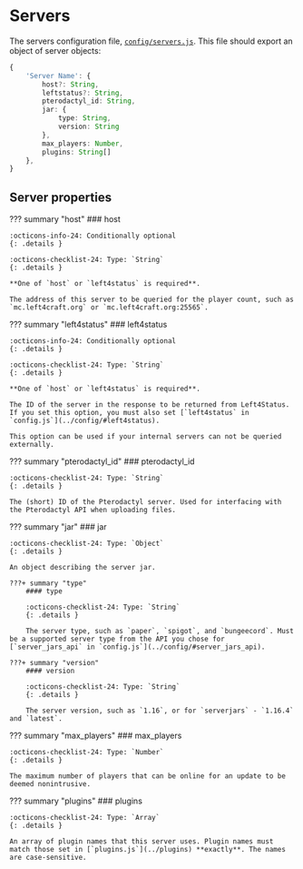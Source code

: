 # Servers

The servers configuration file, [`config/servers.js`](https://github.com/Left4Craft/spigot-updater/blob/master/config/servers.js).
This file should export an object of server objects:

```ts
{
	'Server Name': {
		host?: String,
		leftstatus?: String,
		pterodactyl_id: String,
		jar: {
			type: String,
			version: String
		},
		max_players: Number,
		plugins: String[]
	},
}
```

## Server properties

??? summary "host"
	### host

	:octicons-info-24: Conditionally optional
	{: .details }

	:octicons-checklist-24: Type: `String`
	{: .details }

	**One of `host` or `left4status` is required**.

	The address of this server to be queried for the player count, such as `mc.left4craft.org` or `mc.left4craft.org:25565`.

??? summary "left4status"
	### left4status

	:octicons-info-24: Conditionally optional
	{: .details }

	:octicons-checklist-24: Type: `String`
	{: .details }

	**One of `host` or `left4status` is required**.

	The ID of the server in the response to be returned from Left4Status. If you set this option, you must also set [`left4status` in `config.js`](../config/#left4status).

	This option can be used if your internal servers can not be queried externally.

??? summary "pterodactyl_id"
	### pterodactyl_id

	:octicons-checklist-24: Type: `String`
	{: .details }

	The (short) ID of the Pterodactyl server. Used for interfacing with the Pterodactyl API when uploading files.

??? summary "jar"
	### jar

	:octicons-checklist-24: Type: `Object`
	{: .details }

	An object describing the server jar.

	???+ summary "type"
		#### type

		:octicons-checklist-24: Type: `String`
		{: .details }

		The server type, such as `paper`, `spigot`, and `bungeecord`. Must be a supported server type from the API you chose for [`server_jars_api` in `config.js`](../config/#server_jars_api).

	???+ summary "version"
		#### version

		:octicons-checklist-24: Type: `String`
		{: .details }

		The server version, such as `1.16`, or for `serverjars` - `1.16.4` and `latest`.

??? summary "max_players"
	### max_players

	:octicons-checklist-24: Type: `Number`
	{: .details }

	The maximum number of players that can be online for an update to be deemed nonintrusive.

??? summary "plugins"
	### plugins

	:octicons-checklist-24: Type: `Array`
	{: .details }

	An array of plugin names that this server uses. Plugin names must match those set in [`plugins.js`](../plugins) **exactly**. The names are case-sensitive.
